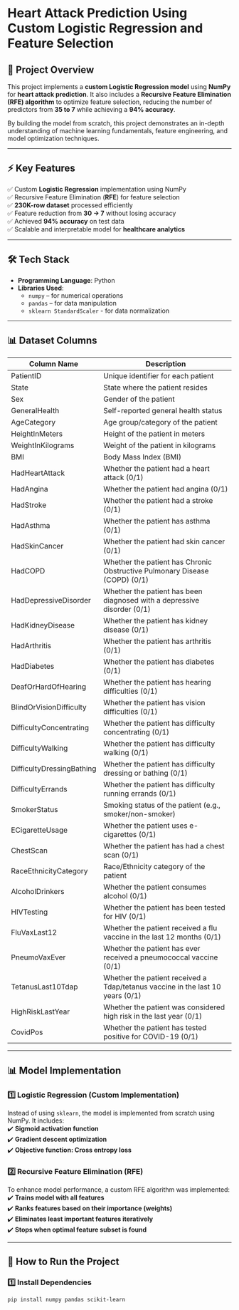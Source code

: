 # **Heart Attack Prediction Using Custom Logistic Regression and Feature Selection**

## 📌 Project Overview
This project implements a **custom Logistic Regression model** using **NumPy** for **heart attack prediction**. It also includes a **Recursive Feature Elimination (RFE) algorithm** to optimize feature selection, reducing the number of predictors from **35 to 7** while achieving a **94% accuracy**.

By building the model from scratch, this project demonstrates an in-depth understanding of machine learning fundamentals, feature engineering, and model optimization techniques.

---

## ⚡ Key Features
✅ Custom **Logistic Regression** implementation using NumPy  
✅ Recursive Feature Elimination (**RFE**) for feature selection  
✅ **230K-row dataset** processed efficiently  
✅ Feature reduction from **30 → 7** without losing accuracy  
✅ Achieved **94% accuracy** on test data  
✅ Scalable and interpretable model for **healthcare analytics**  

---

## 🛠️ Tech Stack
- **Programming Language**: Python  
- **Libraries Used**:  
  - `numpy` – for numerical operations  
  - `pandas` – for data manipulation  
  - `sklearn StandardScaler` - for data normalization

---

## 📊 Dataset Columns

| Column Name                  | Description |
|------------------------------|--------------------------|
| PatientID                    | Unique identifier for each patient |
| State                        | State where the patient resides |
| Sex                          | Gender of the patient |
| GeneralHealth                | Self-reported general health status |
| AgeCategory                  | Age group/category of the patient |
| HeightInMeters               | Height of the patient in meters |
| WeightInKilograms            | Weight of the patient in kilograms |
| BMI                          | Body Mass Index (BMI) |
| HadHeartAttack               | Whether the patient had a heart attack (0/1) |
| HadAngina                    | Whether the patient had angina (0/1) |
| HadStroke                    | Whether the patient had a stroke (0/1) |
| HadAsthma                    | Whether the patient has asthma (0/1) |
| HadSkinCancer                | Whether the patient had skin cancer (0/1) |
| HadCOPD                      | Whether the patient has Chronic Obstructive Pulmonary Disease (COPD) (0/1) |
| HadDepressiveDisorder        | Whether the patient has been diagnosed with a depressive disorder (0/1) |
| HadKidneyDisease             | Whether the patient has kidney disease (0/1) |
| HadArthritis                 | Whether the patient has arthritis (0/1) |
| HadDiabetes                  | Whether the patient has diabetes (0/1) |
| DeafOrHardOfHearing          | Whether the patient has hearing difficulties (0/1) |
| BlindOrVisionDifficulty      | Whether the patient has vision difficulties (0/1) |
| DifficultyConcentrating      | Whether the patient has difficulty concentrating (0/1) |
| DifficultyWalking            | Whether the patient has difficulty walking (0/1) |
| DifficultyDressingBathing    | Whether the patient has difficulty dressing or bathing (0/1) |
| DifficultyErrands            | Whether the patient has difficulty running errands (0/1) |
| SmokerStatus                 | Smoking status of the patient (e.g., smoker/non-smoker) |
| ECigaretteUsage              | Whether the patient uses e-cigarettes (0/1) |
| ChestScan                    | Whether the patient has had a chest scan (0/1) |
| RaceEthnicityCategory        | Race/Ethnicity category of the patient |
| AlcoholDrinkers              | Whether the patient consumes alcohol (0/1) |
| HIVTesting                   | Whether the patient has been tested for HIV (0/1) |
| FluVaxLast12                 | Whether the patient received a flu vaccine in the last 12 months (0/1) |
| PneumoVaxEver                | Whether the patient has ever received a pneumococcal vaccine (0/1) |
| TetanusLast10Tdap            | Whether the patient received a Tdap/tetanus vaccine in the last 10 years (0/1) |
| HighRiskLastYear             | Whether the patient was considered high risk in the last year (0/1) |
| CovidPos                     | Whether the patient has tested positive for COVID-19 (0/1) |


---

## 📊 Model Implementation
### **1️⃣ Logistic Regression (Custom Implementation)**
Instead of using `sklearn`, the model is implemented from scratch using NumPy. It includes:  
✔️ **Sigmoid activation function**  
✔️ **Gradient descent optimization**  
✔️ **Objective function: Cross entropy loss**



### **2️⃣ Recursive Feature Elimination (RFE)**
To enhance model performance, a custom RFE algorithm was implemented:  
✔️ **Trains model with all features**  
✔️ **Ranks features based on their importance (weights)**  
✔️ **Eliminates least important features iteratively**  
✔️ **Stops when optimal feature subset is found**  

---

## 🚀 How to Run the Project

### **1️⃣ Install Dependencies**
```bash
pip install numpy pandas scikit-learn
